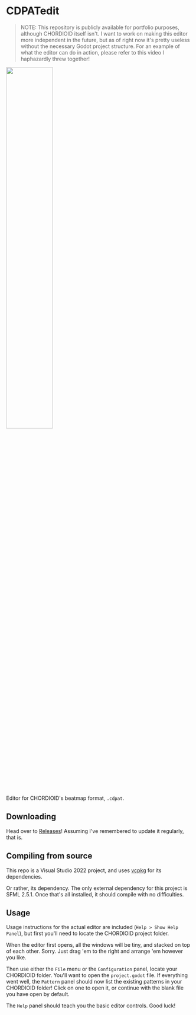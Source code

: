# CDPATedit

> NOTE: This repository is publicly available for portfolio purposes, although CHORDIOID itself isn't. I want to work on making this editor more independent in the future, but as of right now it's pretty useless without the necessary Godot project structure. For an example of what the editor can do in action, please refer to this video I haphazardly threw together!

[<img src="https://media.discordapp.net/attachments/846781793834106902/1088780190244671488/Photoshop_jOUPFrsThV.png?width=919&height=517" width="50%">](https://www.youtube.com/watch?v=9CJPhTq5m-4)

Editor for CHORDIOID's beatmap format, `.cdpat`.

## Downloading

Head over to [Releases](https://gitlab.com/estroBiologist/CDPATedit/-/releases)! Assuming I've remembered to update it regularly, that is.

## Compiling from source

This repo is a Visual Studio 2022 project, and uses [vcpkg](https://vcpkg.io/en/index.html) for its dependencies.

Or rather, its dependency. The only external dependency for this project is SFML 2.5.1. Once that's all installed, it should compile with no difficulties.

## Usage

Usage instructions for the actual editor are included (`Help > Show Help Panel`), but first you'll need to locate the CHORDIOID project folder.

When the editor first opens, all the windows will be tiny, and stacked on top of each other. Sorry. Just drag 'em to the right and arrange 'em however you like.

Then use either the `File` menu or the `Configuration` panel, locate your CHORDIOID folder. You'll want to open the `project.godot` file. If everything went well, the `Pattern` panel should now list the existing patterns in your CHORDIOID folder! Click on one to open it, or continue with the blank file you have open by default.

The `Help` panel should teach you the basic editor controls. Good luck!
